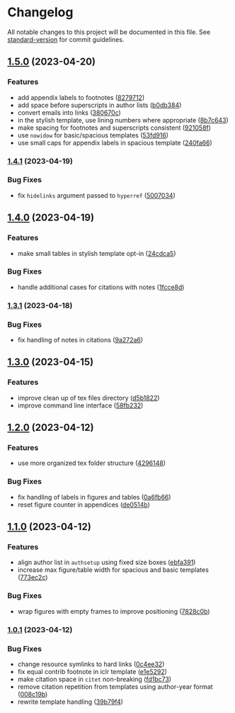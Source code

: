 # Changelog

All notable changes to this project will be documented in this file. See [standard-version](https://github.com/conventional-changelog/standard-version) for commit guidelines.

## [1.5.0](https://github.com/jayanthkoushik/shiny-mdc/compare/v1.4.1...v1.5.0) (2023-04-20)


### Features

* add appendix labels to footnotes ([8279712](https://github.com/jayanthkoushik/shiny-mdc/commit/8279712031ef4a36cc22720248a63cb22ffc6103))
* add space before superscripts in author lists ([b0db384](https://github.com/jayanthkoushik/shiny-mdc/commit/b0db3843ebca5a68428f275517d3fefce280f45f))
* convert emails into links ([380670c](https://github.com/jayanthkoushik/shiny-mdc/commit/380670c51565789c6ced8c13278cfbd03f79790e))
* in the stylish template, use lining numbers where appropriate ([8b7c643](https://github.com/jayanthkoushik/shiny-mdc/commit/8b7c64339f9b54ae5a6f4168c8ffa73f2c0b5df8))
* make spacing for footnotes and superscripts consistent ([921058f](https://github.com/jayanthkoushik/shiny-mdc/commit/921058fb021805ce4da93151831703cfcbc38fda))
* use `nowidow` for basic/spacious templates ([53fd916](https://github.com/jayanthkoushik/shiny-mdc/commit/53fd9163d8f5f72cd86b311f18d4bdac428a9a9b))
* use small caps for appendix labels in spacious template ([240fa66](https://github.com/jayanthkoushik/shiny-mdc/commit/240fa66fc1f30ddace242a5261c4811ca9302de5))

### [1.4.1](https://github.com/jayanthkoushik/shiny-mdc/compare/v1.4.0...v1.4.1) (2023-04-19)


### Bug Fixes

* fix `hidelinks` argument passed to `hyperref` ([5007034](https://github.com/jayanthkoushik/shiny-mdc/commit/500703429ac92f233caf309f1f6b3f22d88c6ef8))

## [1.4.0](https://github.com/jayanthkoushik/shiny-mdc/compare/v1.3.1...v1.4.0) (2023-04-19)


### Features

* make small tables in stylish template opt-in ([24cdca5](https://github.com/jayanthkoushik/shiny-mdc/commit/24cdca56f336ee69b178a89420c3fe1560be3c94))


### Bug Fixes

* handle additional cases for citations with notes ([1fcce8d](https://github.com/jayanthkoushik/shiny-mdc/commit/1fcce8d9549ebfc0896b46eaadb38f8064f25ace))

### [1.3.1](https://github.com/jayanthkoushik/shiny-mdc/compare/v1.3.0...v1.3.1) (2023-04-18)


### Bug Fixes

* fix handling of notes in citations ([9a272a6](https://github.com/jayanthkoushik/shiny-mdc/commit/9a272a661971a25dc78703a2889dcadf00c429ed))

## [1.3.0](https://github.com/jayanthkoushik/shiny-mdc/compare/v1.2.0...v1.3.0) (2023-04-15)


### Features

* improve clean up of tex files directory ([d5b1822](https://github.com/jayanthkoushik/shiny-mdc/commit/d5b182265fbd3884ebc59ca618bd2302df400647))
* improve command line interface ([58fb232](https://github.com/jayanthkoushik/shiny-mdc/commit/58fb2328e5c59bab3970ee7ff6beea1d4a9af252))

## [1.2.0](https://github.com/jayanthkoushik/shiny-mdc/compare/v1.1.0...v1.2.0) (2023-04-12)


### Features

* use more organized tex folder structure ([4296148](https://github.com/jayanthkoushik/shiny-mdc/commit/4296148d049c41634f80e8aa9535a5710d7d7874))


### Bug Fixes

* fix handling of labels in figures and tables ([0a6fb66](https://github.com/jayanthkoushik/shiny-mdc/commit/0a6fb6669cbc763f22af11dca108a489df60a8d4))
* reset figure counter in appendices ([de0514b](https://github.com/jayanthkoushik/shiny-mdc/commit/de0514be47f1c50be1eb9a551ab82767a0b87fe1))

## [1.1.0](https://github.com/jayanthkoushik/shiny-mdc/compare/v1.0.1...v1.1.0) (2023-04-12)


### Features

* align author list in `authsetup` using fixed size boxes ([ebfa391](https://github.com/jayanthkoushik/shiny-mdc/commit/ebfa3914b635f8609f6c3651ea7455b5649f02e9))
* increase max figure/table width for spacious and basic templates ([773ec2c](https://github.com/jayanthkoushik/shiny-mdc/commit/773ec2c9ddb6843e8eaa3b38c8f1f2c4844db46c))


### Bug Fixes

* wrap figures with empty frames to improve positioning ([7828c0b](https://github.com/jayanthkoushik/shiny-mdc/commit/7828c0b53f09c13e75de34fbb63fd7803ca060c2))

### [1.0.1](https://github.com/jayanthkoushik/shiny-mdc/compare/v1.0.0...v1.0.1) (2023-04-12)


### Bug Fixes

* change resource symlinks to hard links ([0c4ee32](https://github.com/jayanthkoushik/shiny-mdc/commit/0c4ee3290f7171bf6565f3f016444ca4cd955d25))
* fix equal contrib footnote in iclr template ([e1e5292](https://github.com/jayanthkoushik/shiny-mdc/commit/e1e5292090ec644cfd50e2bcea1cb9444f8ae20f))
* make citation space in `citet` non-breaking ([fd1bc73](https://github.com/jayanthkoushik/shiny-mdc/commit/fd1bc73904b3b31cea7bfa1af1dca7913c0414f7))
* remove citation repetition from templates using author-year format ([008c19b](https://github.com/jayanthkoushik/shiny-mdc/commit/008c19b87ca6b252861d37097b81c7cb6bcb202d))
* rewrite template handling ([39b79f4](https://github.com/jayanthkoushik/shiny-mdc/commit/39b79f4c96f275a8b22d955b0d35da8ef9c17a6f))

